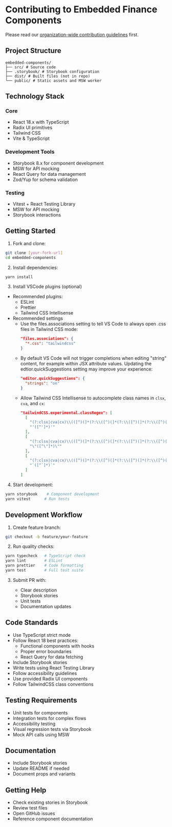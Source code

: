 # Contributing to Embedded Finance Components

Please read our [organization-wide contribution guidelines](https://github.com/jpmorganchase/.github/blob/main/CONTRIBUTING.md) first.

## Project Structure

```
embedded-components/ 
├── src/ # Source code 
├── .storybook/ # Storybook configuration 
├── dist/ # Built files (not in repo) 
└── public/ # Static assets and MSW worker
```

## Technology Stack

### Core

- React 18.x with TypeScript
- Radix UI primitives
- Tailwind CSS
- Vite & TypeScript

### Development Tools

- Storybook 8.x for component development
- MSW for API mocking
- React Query for data management
- Zod/Yup for schema validation

### Testing

- Vitest + React Testing Library
- MSW for API mocking
- Storybook interactions

## Getting Started

1. Fork and clone:

```bash
git clone [your-fork-url]
cd embedded-components
```

2. Install dependencies:

```bash
yarn install
```

3. Install VSCode plugins (optional)

* Recommended plugins:
  * ESLint
  * Prettier
  * Tailwind CSS Intellisense
* Recommended settings
  * Use the files.associations setting to tell VS Code to always open .css files in Tailwind CSS mode:
    ```json
    "files.associations": {
      "*.css": "tailwindcss"
    }
    ```
  * By default VS Code will not trigger completions when editing "string" content, for example within JSX attribute values. Updating the edtior.quickSuggestions  setting may improve your experience:
    ```json
    "editor.quickSuggestions": {
      "strings": "on"
    }
    ```
  * Allow Tailwind CSS Intellisense to autocomplete class names in `clsx`, `cva`, and `cx`:
    ```json
    "tailwindCSS.experimental.classRegex": [
      [
        "(?:clsx|cva|cx)\\(([^)(]*(?:\\([^)(]*(?:\\([^)(]*(?:\\([^)(]*\\)[^)(]*)*\\)[^)(]*)*\\)[^)(]*)*)\\)",
        "'([^']*)'"
      ],
      [
        "(?:clsx|cva|cx)\\(([^)(]*(?:\\([^)(]*(?:\\([^)(]*(?:\\([^)(]*\\)[^)(]*)*\\)[^)(]*)*\\)[^)(]*)*)\\)",
        "\"([^\"]*)\""
      ],
      [
        "(?:clsx|cva|cx)\\(([^)(]*(?:\\([^)(]*(?:\\([^)(]*(?:\\([^)(]*\\)[^)(]*)*\\)[^)(]*)*\\)[^)(]*)*)\\)",
        "`([^`]*)`"
      ]
    ]
    ``` 

4. Start development:

```bash
yarn storybook    # Component development
yarn vitest      # Run tests
```

## Development Workflow

1. Create feature branch:

```bash
git checkout -b feature/your-feature
```

2. Run quality checks:

```bash
yarn typecheck   # TypeScript check
yarn lint        # ESLint
yarn prettier    # Code formatting
yarn test        # Full test suite
```

3. Submit PR with:

    - Clear description
    - Storybook stories
    - Unit tests
    - Documentation updates

## Code Standards

- Use TypeScript strict mode
- Follow React 18 best practices:
  - Functional components with hooks
  - Proper error boundaries
  - React Query for data fetching
- Include Storybook stories
- Write tests using React Testing Library
- Follow accessibility guidelines
- Use provided Radix UI components
- Follow TailwindCSS class conventions

## Testing Requirements

- Unit tests for components
- Integration tests for complex flows
- Accessibility testing
- Visual regression tests via Storybook
- Mock API calls using MSW

## Documentation

- Include Storybook stories
- Update README if needed
- Document props and variants

## Getting Help

- Check existing stories in Storybook
- Review test files
- Open GitHub issues
- Reference component documentation
